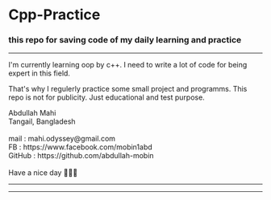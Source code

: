 # Cpp-Practice

### this repo for saving code of my daily learning and practice


<hr/>

<p> I'm currently learning oop by c++. I need to write a lot of code for being expert in this field.<p/> 
<p>That's why I regulerly practice some small project and programms. This repo is not for publicity. Just educational and test purpose. <p/>

<p> 
Abdullah Mahi<br/>
Tangail, Bangladesh<br/><br/>
mail    :  mahi.odyssey@gmail.com <br/>
FB      :  https://www.facebook.com/mobin1abd <br/>
GitHub  :  https://github.com/abdullah-mobin
<br/> <br/>
Have a nice day 💙💙💙
<p/>
<hr/><hr/>

